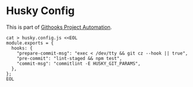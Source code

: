 # Husky Config

This is part of [Githooks Project Automation](./../githooks-project-automation.md).


```
cat > husky.config.js <<EOL
module.exports = {
  hooks: {
    "prepare-commit-msg": "exec < /dev/tty && git cz --hook || true",
    "pre-commit": "lint-staged && npm test",
    "commit-msg": "commitlint -E HUSKY_GIT_PARAMS",
  },
};
EOL
```
